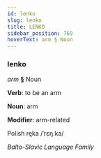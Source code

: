 ```yaml
---
id: lenko
slug: lenko
title: LENKO
sidebar_position: 769
hoverText: arm § Noun
---
```


### lenko

*arm* **§** Noun

**Verb**: to be an arm

**Noun**: arm

**Modifier**: arm-related

Polish ręka /ˈrɛŋ.ka/

*Balto-Slavic Language Family*